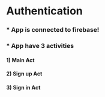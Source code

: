 # **Authentication**
### * App is connected to firebase!
### * App have 3 activities 
#### 1) Main Act
#### 2) Sign up Act
#### 3) Sign in Act
